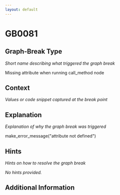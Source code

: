 ```yaml
---
layout: default
---
```

# GB0081

## Graph-Break Type
*Short name describing what triggered the graph break*

Missing attribute when running call_method node

## Context
*Values or code snippet captured at the break point*



## Explanation
*Explanation of why the graph break was triggered*

make_error_message("attribute not defined")

## Hints
*Hints on how to resolve the graph break*

*No hints provided.*


## Additional Information

<!-- ADDITIONAL INFORMATION START - Add custom information below this line -->

<!-- ADDITIONAL INFORMATION END -->

